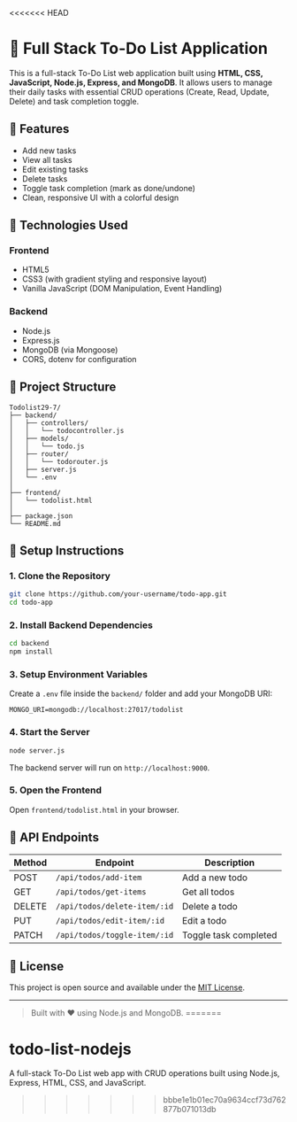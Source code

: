 <<<<<<< HEAD

# 📝 Full Stack To-Do List Application

This is a full-stack To-Do List web application built using **HTML, CSS, JavaScript, Node.js, Express, and MongoDB**. It allows users to manage their daily tasks with essential CRUD operations (Create, Read, Update, Delete) and task completion toggle.

## 🚀 Features

- Add new tasks
- View all tasks
- Edit existing tasks
- Delete tasks
- Toggle task completion (mark as done/undone)
- Clean, responsive UI with a colorful design

## 🧠 Technologies Used

### Frontend
- HTML5
- CSS3 (with gradient styling and responsive layout)
- Vanilla JavaScript (DOM Manipulation, Event Handling)

### Backend
- Node.js
- Express.js
- MongoDB (via Mongoose)
- CORS, dotenv for configuration

## 📁 Project Structure

```
Todolist29-7/
├── backend/
│   ├── controllers/
│   │   └── todocontroller.js
│   ├── models/
│   │   └── todo.js
│   ├── router/
│   │   └── todorouter.js
│   ├── server.js
│   └── .env
│
├── frontend/
│   └── todolist.html
│
├── package.json
└── README.md
```

## 🔧 Setup Instructions

### 1. Clone the Repository

```bash
git clone https://github.com/your-username/todo-app.git
cd todo-app
```

### 2. Install Backend Dependencies

```bash
cd backend
npm install
```

### 3. Setup Environment Variables

Create a `.env` file inside the `backend/` folder and add your MongoDB URI:

```env
MONGO_URI=mongodb://localhost:27017/todolist
```

### 4. Start the Server

```bash
node server.js
```

The backend server will run on `http://localhost:9000`.

### 5. Open the Frontend

Open `frontend/todolist.html` in your browser.

## 📌 API Endpoints

| Method | Endpoint                   | Description            |
|--------|----------------------------|------------------------|
| POST   | `/api/todos/add-item`      | Add a new todo         |
| GET    | `/api/todos/get-items`     | Get all todos          |
| DELETE | `/api/todos/delete-item/:id`| Delete a todo          |
| PUT    | `/api/todos/edit-item/:id` | Edit a todo            |
| PATCH  | `/api/todos/toggle-item/:id`| Toggle task completed  |

## 📄 License

This project is open source and available under the [MIT License](LICENSE).

---

> Built with ❤️ using Node.js and MongoDB.
=======
# todo-list-nodejs
A full-stack To-Do List web app with CRUD operations built using Node.js, Express, HTML, CSS, and JavaScript.
>>>>>>> bbbe1e1b01ec70a9634ccf73d762877b071013db
